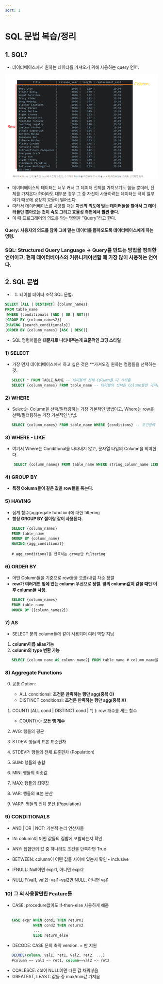 ```yaml
---
sort: 1
---
```


# SQL 문법 복습/정리


## 1. SQL?

*  데이터베이스에서 원하는 데이터를 가져오기 위해 사용하는 query 언어.

![database_example](./../images/database_example.png)

*  데이터베이스의 데이터는 너무 커서 그 데이터 전체를 가져오기도 힘들 뿐더러, 전체를 가져온다 하더라도 대부분 경우 그 중 자신이 사용하려는 데이터는 극히 일부이기 때문에 굉장히 효율이 떨어진다.
*  따라서 데이터베이스를 사용할 때는 **자신의 의도에 맞는 데이터들을 찾아서 그 데이터들만 뽑아오는 것이 속도 그리고 효율성 측면에서 훨씬 좋다.** 
* 이 때 프로그래머의 의도를 담는 명령을 "Query"라고 한다.

#### Query: 사용자의 의도를 담아 그에 맡는 데이터를 뽑아오도록 데이터베이스에게 하는 명령.

### SQL: Structured Query Language -> Query를 만드는 방법을 정의한 언어이고, 현재 데이터베이스와 커뮤니케이션할 때 가장 많이 사용하는 언어다.


## 2. SQL 문법

* 1) 테이블 데이터 조작 SQL 문법:
```sql
SELECT [ALL | DISTINCT] {column_names}
FROM table_name
[WHERE {conditionals [AND | OR | NOT]}]
[GROUP BY {column_names2}]
[HAVING {search_conditionals}]
[ORDER BY {column_names} [ASC | DESC]]
```

* SQL 명령어들은 **대문자로 나타내주는게 표준적인 코딩 스타일**


### 1) SELECT
* 가장 먼저 데이터베이스에서 하고 싶은 것은 **가져오길 원하는 컬럼들을 선택하는 것.

```sql  
   SELECT * FROM TABLE_NAME -- 테이블의 전체 Column을 다 가져옴
   SELECT {column_names} FROM table_name -- 테이블의 선택한 Column들만 가져옴.
```


### 2) WHERE
* Select는 Column을 선택/필터링하는 가장 기본적인 방법이고, Where는 row를 선택/필터링하는 가장 기본적인 방법.

```sql
   SELECT {column_names} FROM table_name WHERE {conditions} -- 조건문에 맞는 row만 가져옴.
```


### 3) WHERE - LIKE
* 여기서 Where는 Conditional을 나타내지 않고, 문자열 타입의 Column을 의미한다.

```sql
    SELECT {column_names} FROM table_name WHERE string_column_name LIKE regex
```

### 4) GROUP BY
* **특정 Column들이 같은 값을 row들을 묶는다.**

### 5) HAVING
* 집계 함수(aggregate function)에 대한 filtering
* **항상 GROUP BY 절이랑 같이 사용된다.**

```sql
   SELECT {column_names} 
   FROM table_name 
   GROUP BY {column_name}
   HAVING {agg_conditional}

   # agg_conditional을 만족하는 group만 filtering
```

### 6) ORDER BY
* 어떤 Column들을 기준으로 row들을 오름/내림 차순 정렬
* **row가 여러개면 앞에 있는 column 우선으로 정렬. 앞의 column값이 같을 때만 이후 column들 사용.**

```sql
   SELECT {column_names}
   FROM table_name
   ORDER BY ({column_names2})
```

### 7) AS
* SELECT 문의 column들에 같이 사용되며 여러 역할 지님
1) **column이름 alias가능**
2) **column의 type 변환 가능**

```sql 
   SELECT {column_name AS column_name2} FROM table_name # column_name을 column_name2로 바꿔서 가져옴
```

### 8) Aggregate Functions

0) 공통 Option: 
   * ALL conditional: **조건문 만족하는 행만 agg(중복 O)**
   * DISTINCT conditional: **조건문 만족하는 행만 agg(중복 X)**
  
1)  COUNT( [ALL cond | DISTINCT cond | *] ): row 개수를 세는 함수
      * COUNT(*): **모든 행 개수**
2) AVG: 행들의 평균
3) STDEV: 행들의 표본 표준편차
4) STDEVP: 행들의 전체 표준편차 (Population)
5) SUM: 행들의 총합
6) MIN: 행들의 최솟값
7) MAX: 행들의 최댓값
8) VAR: 행들의 표본 분산
9) VARP: 행들의 전체 분산 (Population)



### 9) CONDITIONALS

* AND | OR | NOT: 기본적 논리 연산자들
  
* IN: column이 어떤 값들의 집합에 포함되는지 확인
  
* ANY: 집합안의 값 중 하나라도 조건을 만족하면 True
  
* BETWEEN: column이 어떤 값들 사이에 있는지 확인 - inclusive
  
* IFNULL: Null이면 expr1, 아니면 expr2

* NULLIF(val1, val2): val1=val2면 NULL, 아니면 val1 

### 10) 그 외 사용할만한 Feature들

* CASE: procedure없이도 if-then-else 사용하게 해줌

```sql

   CASE expr WHEN cond1 THEN return1
             WHEN cond2 THEN return2
             ...
             ELSE return_else

```

* DECODE: CASE 문의 축약 version. = 만 지원
  
```sql
   DECODE(column, val1, ret1, val2, ret2, ...) 
   #column == val1 => ret1, column==val2 => ret2
```

* COALESCE: col이 NULL이면 다른 값 채워넣음
* GREATEST, LEAST: 값들 중 max/min값 가져옴
